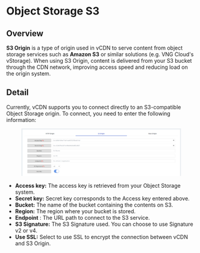 # Object Storage S3

## Overview <a href="#tong-quan" id="tong-quan"></a>

**S3 Origin** is a type of origin used in vCDN to serve content from object storage services such as **Amazon S3** or similar solutions (e.g. VNG Cloud's vStorage). When using S3 Origin, content is delivered from your S3 bucket through the CDN network, improving access speed and reducing load on the origin system.

## Detail <a href="#chi-tiet" id="chi-tiet"></a>

Currently, vCDN supports you to connect directly to an S3-compatible Object Storage origin. To connect, you need to enter the following information:

<figure><img src="../../../.gitbook/assets/image (8).png" alt=""><figcaption></figcaption></figure>

* **Access key:** The access key is retrieved from your Object Storage system.
* **Secret key:** Secret key corresponds to the Access key entered above.
* **Bucket:** The name of the bucket containing the contents on S3.
* **Region:** The region where your bucket is stored.
* **Endpoint** : The URL path to connect to the S3 service.
* **S3 Signature:** The S3 Signature used. You can choose to use Signature v2 or v4.
* **Use SSL:** Select to use SSL to encrypt the connection between vCDN and S3 Origin.
